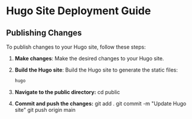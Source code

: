 # Hugo Site Deployment Guide

## Publishing Changes

To publish changes to your Hugo site, follow these steps:

1. **Make changes**: Make the desired changes to your Hugo site.

2. **Build the Hugo site**: Build the Hugo site to generate the static files:

   ```bash
   hugo

3. **Navigate to the public directory:**
   cd public

4. **Commit and push the changes:**
  git add .
  git commit -m "Update Hugo site"
  git push origin main
